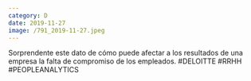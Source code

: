```yaml
--- 
category: D 
date: 2019-11-27 
image: /791_2019-11-27.jpeg 
--- 
```


Sorprendente este dato de cómo puede afectar a los resultados de una empresa la falta de compromiso de los empleados. #DELOITTE #RRHH #PEOPLEANALYTICS